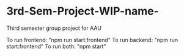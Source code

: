# 3rd-Sem-Project-WIP-name-
Third semester group project for AAU


To run frontend: "npm run start:frontend"
To run backend: "npm run start:frontend"
To run both: "npm start"